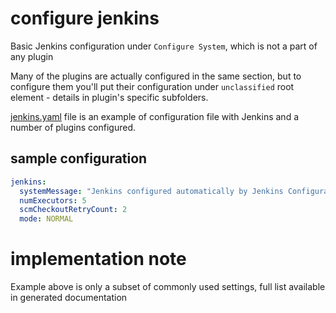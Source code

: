 # configure jenkins

Basic Jenkins configuration under `Configure System`, which is not a part of any plugin

Many of the plugins are actually configured in the same section, but to configure them you'll put their configuration under `unclassified` root element - details in plugin's specific subfolders.

[jenkins.yaml](jenkins.yaml) file is an example of configuration file with Jenkins and a number of plugins configured.


## sample configuration

```yaml
jenkins:
  systemMessage: "Jenkins configured automatically by Jenkins Configuration as Code Plugin\n\n"
  numExecutors: 5
  scmCheckoutRetryCount: 2
  mode: NORMAL
```

# implementation note  
Example above is only a subset of commonly used settings, full list available in generated documentation
